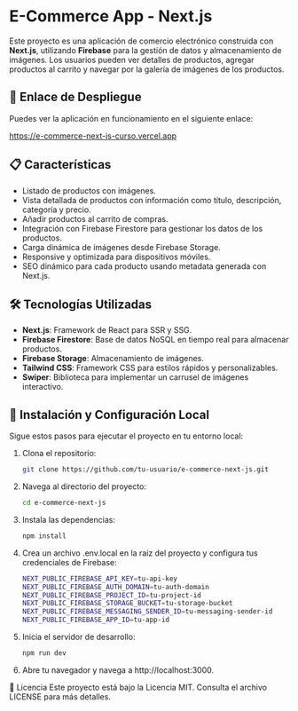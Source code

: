 # E-Commerce App - Next.js

Este proyecto es una aplicación de comercio electrónico construida con **Next.js**, utilizando **Firebase** para la gestión de datos y almacenamiento de imágenes. Los usuarios pueden ver detalles de productos, agregar productos al carrito y navegar por la galería de imágenes de los productos.

## 🚀 Enlace de Despliegue

Puedes ver la aplicación en funcionamiento en el siguiente enlace:

https://e-commerce-next-js-curso.vercel.app

## 📋 Características

- Listado de productos con imágenes.
- Vista detallada de productos con información como título, descripción, categoría y precio.
- Añadir productos al carrito de compras.
- Integración con Firebase Firestore para gestionar los datos de los productos.
- Carga dinámica de imágenes desde Firebase Storage.
- Responsive y optimizada para dispositivos móviles.
- SEO dinámico para cada producto usando metadata generada con Next.js.

## 🛠️ Tecnologías Utilizadas

- **Next.js**: Framework de React para SSR y SSG.
- **Firebase Firestore**: Base de datos NoSQL en tiempo real para almacenar productos.
- **Firebase Storage**: Almacenamiento de imágenes.
- **Tailwind CSS**: Framework CSS para estilos rápidos y personalizables.
- **Swiper**: Biblioteca para implementar un carrusel de imágenes interactivo.

## 🚀 Instalación y Configuración Local

Sigue estos pasos para ejecutar el proyecto en tu entorno local:

1. Clona el repositorio:

   ```bash
   git clone https://github.com/tu-usuario/e-commerce-next-js.git
   
2. Navega al directorio del proyecto:

   ```bash
   cd e-commerce-next-js

3. Instala las dependencias:

   ```bash
   npm install

4. Crea un archivo .env.local en la raíz del proyecto y configura tus credenciales de Firebase:

   ```bash
   NEXT_PUBLIC_FIREBASE_API_KEY=tu-api-key
   NEXT_PUBLIC_FIREBASE_AUTH_DOMAIN=tu-auth-domain
   NEXT_PUBLIC_FIREBASE_PROJECT_ID=tu-project-id
   NEXT_PUBLIC_FIREBASE_STORAGE_BUCKET=tu-storage-bucket
   NEXT_PUBLIC_FIREBASE_MESSAGING_SENDER_ID=tu-messaging-sender-id
   NEXT_PUBLIC_FIREBASE_APP_ID=tu-app-id

5. Inicia el servidor de desarrollo:

   ```bash
   npm run dev

6. Abre tu navegador y navega a http://localhost:3000.
   
📝 Licencia
Este proyecto está bajo la Licencia MIT. Consulta el archivo LICENSE para más detalles.
